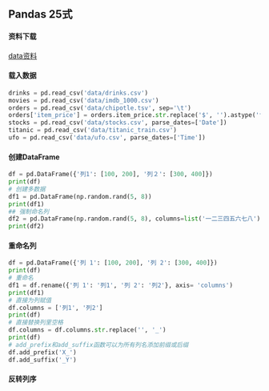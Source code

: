 ## Pandas 25式

#### 资料下载
[data资料](https://github.com/jaystone776/pandas_answered/blob/master/data/25_Pandas_Tips_by_PyCon_Master_data.zip 'data资料')

#### 载入数据
```python
drinks = pd.read_csv('data/drinks.csv')
movies = pd.read_csv('data/imdb_1000.csv')
orders = pd.read_csv('data/chipotle.tsv', sep='\t')
orders['item_price'] = orders.item_price.str.replace('$', '').astype('float')
stocks = pd.read_csv('data/stocks.csv', parse_dates=['Date'])
titanic = pd.read_csv('data/titanic_train.csv')
ufo = pd.read_csv('data/ufo.csv', parse_dates=['Time'])
```

#### 创建DataFrame
```python
df = pd.DataFrame({'列1': [100, 200], '列２': [300, 400]})
print(df)
# 创建多数据
df1 = pd.DataFrame(np.random.rand(5, 8))
print(df1)
## 强制命名列
df2 = pd.DataFrame(np.random.rand(5, 8), columns=list('一二三四五六七八'))
print(df2)
```

#### 重命名列
```python
df = pd.DataFrame({'列 1': [100, 200], '列 2': [300, 400]})
print(df)
# 重命名
df1 = df.rename({'列 1': '列1', '列 2': '列2'}, axis= 'columns')
print(df1)
# 直接为列赋值
df.columns = ['列1', '列2']
print(df)
# 直接替换列里空格
df.columns = df.columns.str.replace('', '_')
print(df)
# add_prefix和add_suffix函数可以为所有列名添加前缀或后缀
df.add_prefix('X_')
df.add_suffix('_Y')
```

#### 反转列序
